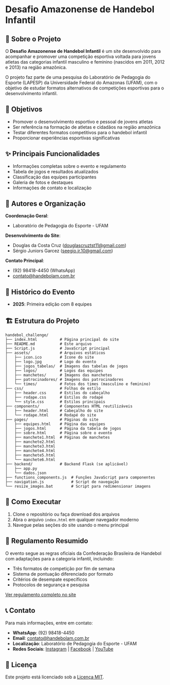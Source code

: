 # Desafio Amazonense de Handebol Infantil

## 📝 Sobre o Projeto

O **Desafio Amazonense de Handebol Infantil** é um site desenvolvido para acompanhar e promover uma competição esportiva voltada para jovens atletas das categorias infantil masculino e feminino (nascidos em 2011, 2012 e 2013) na região amazônica.

O projeto faz parte de uma pesquisa do Laboratório de Pedagogia do Esporte (LAPESP) da Universidade Federal do Amazonas (UFAM), com o objetivo de estudar formatos alternativos de competições esportivas para o desenvolvimento infantil.

## 🎯 Objetivos

- Promover o desenvolvimento esportivo e pessoal de jovens atletas
- Ser referência na formação de atletas e cidadãos na região amazônica
- Testar diferentes formatos competitivos para o handebol infantil
- Proporcionar experiências esportivas significativas

## ✨ Principais Funcionalidades

- Informações completas sobre o evento e regulamento
- Tabela de jogos e resultados atualizados
- Classificação das equipes participantes
- Galeria de fotos e destaques
- Informações de contato e localização

## 👥 Autores e Organização

**Coordenação Geral**:
- Laboratório de Pedagogia do Esporte - UFAM

**Desenvolvimento do Site**: 
- Douglas da Costa Cruz (douglascruztst11@gmail.com)
- Sérgio Juniors Garcez (seegio.jr.10@gmail.com)


**Contato Principal**: 
- (92) 98418-4450 (WhatsApp)
- contato@handebolam.com.br


## 📅 Histórico do Evento

- **2025**: Primeira edição com 8 equipes

## 🏗️ Estrutura do Projeto

```
handebol_challenge/
├── index.html          # Página principal do site
├── README.md           # Este arquivo
├── Script.js           # JavaScript principal
├── assets/             # Arquivos estáticos
│   ├── icon.ico        # Ícone do site
│   ├── logo.jpg        # Logo do evento
│   ├── jogos_tabelas/  # Imagens das tabelas de jogos
│   ├── logos/          # Logos das equipes
│   ├── manchetes/      # Imagens das manchetes
│   ├── patrocinadores/ # Imagens dos patrocinadores
│   └── times/          # Fotos dos times (masculino e feminino)
├── css/                # Folhas de estilo
│   ├── header.css      # Estilos do cabeçalho
│   ├── rodape.css      # Estilos do rodapé
│   └── style.css       # Estilos principais
├── components/         # Componentes HTML reutilizáveis
│   ├── header.html     # Cabeçalho do site
│   └── rodape.html     # Rodapé do site
├── pages/              # Páginas do site
│   ├── equipes.html    # Página das equipes
│   ├── jogos.html      # Página da tabela de jogos
│   ├── sobre.html      # Página sobre o evento
│   ├── manchete1.html  # Páginas de manchetes
│   ├── manchete2.html
│   ├── manchete3.html
│   ├── manchete4.html
│   ├── manchete5.html
│   └── manchete6.html
├── backend/            # Backend Flask (se aplicável)
│   ├── app.py
│   └── dados.json
├── functions_components.js  # Funções JavaScript para componentes
├── navigation.js            # Script de navegação
└── resize_images.bat        # Script para redimensionar imagens
```

## 🚀 Como Executar

1. Clone o repositório ou faça download dos arquivos
2. Abra o arquivo `index.html` em qualquer navegador moderno
3. Navegue pelas seções do site usando o menu principal

## 📌 Regulamento Resumido

O evento segue as regras oficiais da Confederação Brasileira de Handebol com adaptações para a categoria infantil, incluindo:

- Três formatos de competição por fim de semana
- Sistema de pontuação diferenciado por formato
- Critérios de desempate específicos
- Protocolos de segurança e pesquisa

[Ver regulamento completo no site](#)

## 📞 Contato

Para mais informações, entre em contato:

- **WhatsApp**: (92) 98418-4450
- **Email**: contato@handebolam.com.br
- **Localização**: Laboratório de Pedagogia do Esporte - UFAM
- **Redes Sociais**: [Instagram](#) | [Facebook](#) | [YouTube](#)

## 📜 Licença

Este projeto está licenciado sob a [Licença MIT](LICENSE).
